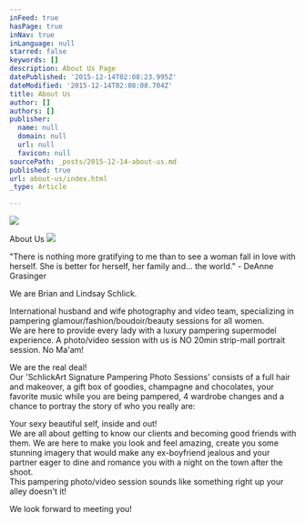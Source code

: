 ```yaml
---
inFeed: true
hasPage: true
inNav: true
inLanguage: null
starred: false
keywords: []
description: About Us Page
datePublished: '2015-12-14T02:08:23.995Z'
dateModified: '2015-12-14T02:08:08.704Z'
title: About Us
author: []
authors: []
publisher:
  name: null
  domain: null
  url: null
  favicon: null
sourcePath: _posts/2015-12-14-about-us.md
published: true
url: about-us/index.html
_type: Article

---
```

![](https://the-grid-user-content.s3-us-west-2.amazonaws.com/6b08f816-d411-4cb6-b326-289ce34bb52e.jpg)

About Us
![](https://the-grid-user-content.s3-us-west-2.amazonaws.com/2c04f54c-7bb9-4b1a-9221-6ad004238ef1.jpg)

"There is nothing more gratifying to me than to see a woman fall in love with herself. She is better for herself, her family and... the world." - DeAnne Grasinger

We are Brian and Lindsay Schlick.

International husband and wife photography and video team, specializing in pampering glamour/fashion/boudoir/beauty sessions for all women.  
We are here to provide every lady with a luxury pampering supermodel experience. A photo/video session with us is NO 20min strip-mall portrait session. No Ma'am!

We are the real deal!  
Our 'SchlickArt Signature Pampering Photo Sessions' consists of a full hair and makeover, a gift box of goodies, champagne and chocolates, your favorite music while you are being pampered, 4 wardrobe changes and a chance to portray the story of who you really are:

Your sexy beautiful self, inside and out!  
We are all about getting to know our clients and becoming good friends with them. We are here to make you look and feel amazing, create you some stunning imagery that would make any ex-boyfriend jealous and your partner eager to dine and romance you with a night on the town after the shoot.  
This pampering photo/video session sounds like something right up your alley doesn't it!

We look forward to meeting you!